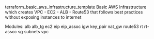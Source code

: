 terraform_basic_aws_infrastructure_template
Basic AWS Infrastructure which creates VPC - EC2 - ALB - Route53 that follows best practices without exposing instances to internet

Modules: alb alb_tg ec2 eip eip_assoc igw key_pair nat_gw route53 rt rt-assoc sg subnets vpc

